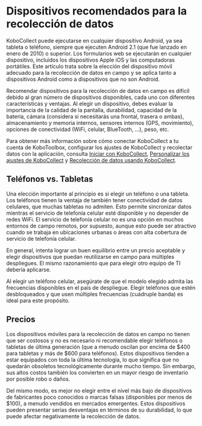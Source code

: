 # Dispositivos recomendados para la recolección de datos

KoboCollect puede ejecutarse en cualquier dispositivo Android, ya sea tableta o teléfono, siempre que
ejecuten Android 2.1 (que fue lanzado en enero de 2010) o superior. Los formularios web
se ejecutarán en cualquier dispositivo, incluidos los dispositivos Apple iOS y las computadoras portátiles. Este artículo trata
sobre la elección del dispositivo móvil adecuado para la recolección de datos en campo y se aplica tanto a
dispositivos Android como a dispositivos que no son Android.

Recomendar dispositivos para la recolección de datos en campo es difícil debido al gran
número de dispositivos disponibles, cada uno con diferentes características y ventajas. Al
elegir un dispositivo, debes evaluar la importancia de la calidad de la pantalla,
durabilidad, capacidad de la batería, cámara (considera si necesitarás una frontal,
trasera o ambas), almacenamiento y memoria internos, sensores internos (GPS,
movimiento), opciones de conectividad (WiFi, celular, BlueTooth, ...), peso, etc.

<p class="note">
    Para obtener más información sobre cómo conectar KoboCollect a tu cuenta de KoboToolbox, configurar los ajustes de KoboCollect y recolectar datos con la aplicación, consulta <a href="https://support.kobotoolbox.org/kobocollect_on_android_latest.html">Iniciar con KoboCollect</a>, <a href="https://support.kobotoolbox.org/kobocollect_settings.html">Personalizar los ajustes de KoboCollect</a> y <a href="https://support.kobotoolbox.org/data_collection_kobocollect.html">Recolección de datos usando KoboCollect</a>.
</p>

## Teléfonos vs. Tabletas

Una elección importante al principio es si elegir un teléfono o una tableta. Los teléfonos
tienen la ventaja de también tener conectividad de datos celulares, que muchas
tabletas no admiten. Esto permite sincronizar datos mientras el servicio de telefonía celular
esté disponible y no depender de redes WiFi. El servicio de telefonía celular no es una
opción en muchos entornos de campo remotos, por supuesto, aunque esto puede ser atractivo
cuando se trabaja en ubicaciones urbanas o áreas con alta cobertura de servicio de telefonía celular.

En general, intenta lograr un buen equilibrio entre un precio aceptable y
elegir dispositivos que puedan reutilizarse en campo para múltiples despliegues. El
mismo razonamiento que para elegir otro equipo de TI debería aplicarse.

Al elegir un teléfono celular, asegúrate de que el modelo elegido admita las
frecuencias disponibles en el país de despliegue. Elegir teléfonos que estén
desbloqueados y que usen múltiples frecuencias (cuádruple banda) es ideal para este
propósito.

## Precios

Los dispositivos móviles para la recolección de datos en campo no tienen que ser costosos y no es
necesario ni recomendable elegir teléfonos o tabletas de última generación
(que a menudo oscilan por encima de $400 para tabletas y más de $600 para teléfonos). Estos
dispositivos tienden a estar equipados con toda la última tecnología, lo que significa que
no quedarán obsoletos tecnológicamente durante mucho tiempo. Sin embargo, sus altos costos
también los convierten en un mayor riesgo de inventario por posible robo o daños.

Del mismo modo, es mejor no elegir entre el nivel más bajo de dispositivos de
fabricantes poco conocidos o marcas falsas (disponibles por menos de $100), a menudo
vendidos en mercados emergentes. Estos dispositivos pueden presentar serias desventajas en términos
de su durabilidad, lo que puede afectar negativamente la recolección de datos.